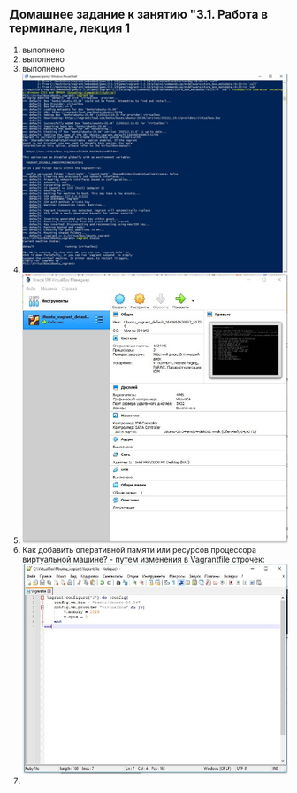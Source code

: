 ## Домашнее задание к занятию "3.1. Работа в терминале, лекция 1

1. выполнено
2. выполнено
3. выполнено
4. ![1.jpg](./assets/1641671341006-1.jpg)
5. ![2.jpg](./assets/1641674046642-2.jpg)
6. Как добавить оперативной памяти или ресурсов процессора виртуальной машине? - путем изменения в Vagrantfile строчек:
   ![3.jpg](./assets/1641675929637-3.jpg)
7.
